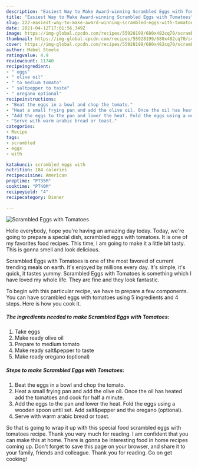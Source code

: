 ```yaml
---
description: "Easiest Way to Make Award-winning Scrambled Eggs with Tomatoes"
title: "Easiest Way to Make Award-winning Scrambled Eggs with Tomatoes"
slug: 222-easiest-way-to-make-award-winning-scrambled-eggs-with-tomatoes
date: 2021-04-12T17:01:56.349Z
image: https://img-global.cpcdn.com/recipes/55928199/680x482cq70/scrambled-eggs-with-tomatoes-recipe-main-photo.jpg
thumbnail: https://img-global.cpcdn.com/recipes/55928199/680x482cq70/scrambled-eggs-with-tomatoes-recipe-main-photo.jpg
cover: https://img-global.cpcdn.com/recipes/55928199/680x482cq70/scrambled-eggs-with-tomatoes-recipe-main-photo.jpg
author: Mabel Steele
ratingvalue: 4.9
reviewcount: 11740
recipeingredient:
- " eggs"
- " olive oil"
- " to medium tomato"
- " saltpepper to taste"
- " oregano optional"
recipeinstructions:
- "Beat the eggs in a bowl and chop the tomato."
- "Heat a small frying pan and add the olive oil. Once the oil has heated add the tomatoes and cook for half a minute."
- "Add the eggs to the pan and lower the heat. Fold the eggs using a wooden spoon until set. Add salt&amp;pepper and the oregano (optional)."
- "Serve with warm arabic bread or toast."
categories:
- Recipe
tags:
- scrambled
- eggs
- with

katakunci: scrambled eggs with 
nutrition: 184 calories
recipecuisine: American
preptime: "PT35M"
cooktime: "PT40M"
recipeyield: "4"
recipecategory: Dinner

---
```



![Scrambled Eggs with Tomatoes](https://img-global.cpcdn.com/recipes/55928199/680x482cq70/scrambled-eggs-with-tomatoes-recipe-main-photo.jpg)

Hello everybody, hope you're having an amazing day today. Today, we're going to prepare a special dish, scrambled eggs with tomatoes. It is one of my favorites food recipes. This time, I am going to make it a little bit tasty. This is gonna smell and look delicious.



Scrambled Eggs with Tomatoes is one of the most favored of current trending meals on earth. It's enjoyed by millions every day. It's simple, it's quick, it tastes yummy. Scrambled Eggs with Tomatoes is something which I have loved my whole life. They are fine and they look fantastic.


To begin with this particular recipe, we have to prepare a few components. You can have scrambled eggs with tomatoes using 5 ingredients and 4 steps. Here is how you cook it.

<!--inarticleads1-->

##### The ingredients needed to make Scrambled Eggs with Tomatoes:

1. Take  eggs
1. Make ready  olive oil
1. Prepare  to medium tomato
1. Make ready  salt&amp;pepper to taste
1. Make ready  oregano (optional)




<!--inarticleads2-->

##### Steps to make Scrambled Eggs with Tomatoes:

1. Beat the eggs in a bowl and chop the tomato.
1. Heat a small frying pan and add the olive oil. Once the oil has heated add the tomatoes and cook for half a minute.
1. Add the eggs to the pan and lower the heat. Fold the eggs using a wooden spoon until set. Add salt&amp;pepper and the oregano (optional).
1. Serve with warm arabic bread or toast.




So that is going to wrap it up with this special food scrambled eggs with tomatoes recipe. Thank you very much for reading. I am confident that you can make this at home. There is gonna be interesting food in home recipes coming up. Don't forget to save this page on your browser, and share it to your family, friends and colleague. Thank you for reading. Go on get cooking!
